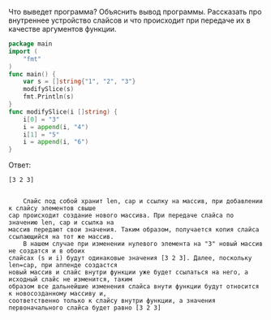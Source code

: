 Что выведет программа? Объяснить вывод программы. Рассказать про
внутреннее устройство слайсов и что происходит при передаче их в качестве
аргументов функции.

```go
package main
import (
	"fmt"
)
func main() {
	var s = []string{"1", "2", "3"}
	modifySlice(s)
	fmt.Println(s)
}
func modifySlice(i []string) {
	i[0] = "3"
	i = append(i, "4")
	i[1] = "5"
	i = append(i, "6")
}
```

Ответ:
```
[3 2 3]


    Слайс под собой хранит len, cap и ссылку на массив, при добавлении к слайсу элементов свыше
cap происходит создание нового массива. При передаче слайса по значению len, cap и ссылка на
массив передают свои значения. Таким образом, получается копия слайса ссылающийся на тот же массив.
    В нашем случае при изменении нулевого элемента на "3" новый массив не создатся и в обоих
слайсах (s и i) будут одинаковые значения [3 2 3]. Далее, поскольку len=cap, при аппенде создастся
новый массив и слайс внутри функции уже будет ссылаться на него, а исходный слайс не изменится, таким
образом все дальнейшие изменения слайса внути функции будут относится к новосозданному массиву и,
соответственно только к слайсу внутри функции, а значения первоначального слайса будет равно [3 2 3]
